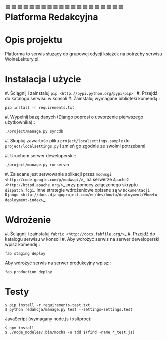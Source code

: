 ====================
Platforma Redakcyjna
====================

Opis projektu
=============
Platforma to serwis służący do grupowej edycji książek na potrzeby serwisu WolneLektury.pl.

Instalacja i użycie
===================
#. Ściągnij i zainstaluj `pip <http://pypi.python.org/pypi/pip>`_
#. Przejdź do katalogu serwisu w konsoli
#. Zainstaluj wymagane biblioteki komendą::

	pip install -r requirements.txt

#. Wypełnij bazę danych (Django poprosi o utworzenie pierwszego użytkownika)::

	./project/manage.py syncdb

#. Skopiuj zawartość pliku `project/localsettings.sample` do `project/localsettings.py` i zmień go zgodnie ze swoimi potrzebami.

#. Uruchom serwer deweloperski::

	./project/manage.py runserver

#. Zalecane jest serwowanie aplikacji przez `modwsgi <http://code.google.com/p/modwsgi/>`_ na serwerze `Apache2 <http://httpd.apache.org/>`_ przy pomocy załączonego skryptu `dispatch.fcgi`. Inne strategie wdrożeniowe opisane są w `Dokumentacji Django <http://docs.djangoproject.com/en/dev/howto/deployment/#howto-deployment-index>`_.

Wdrożenie
=========
#. Ściągnij i zainstaluj `fabric <http://docs.fabfile.org/>`_
#. Przejdź do katalogu serwisu w konsoli
#. Aby wdrożyć serwis na serwer deweloperski wpisz komendę::

	fab staging deploy
	
 Aby wdrożyć serwis na serwer produkcyjny wpisz::

	fab production deploy

Testy
====

    $ pip install -r requirements-test.txt
    $ python redakcja/manage.py test --settings=settings.test

JavaScript (wymagany node.js i xsltproc):

    $ npm install
    $ ./node_modules/.bin/mocha -u tdd $(find -name *_test.js)
